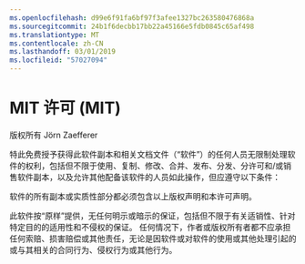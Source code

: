 ```yaml
---
ms.openlocfilehash: d99e6f91fa6bf97f3afee1327bc263580476868a
ms.sourcegitcommit: 24b1f6decbb17bb22a45166e5fdb0845c65af498
ms.translationtype: MT
ms.contentlocale: zh-CN
ms.lasthandoff: 03/01/2019
ms.locfileid: "57027094"
---
```

<a name="the-mit-license-mit"></a>MIT 许可 (MIT)
=====================

版权所有 Jörn Zaefferer

特此免费授予获得此软件副本和相关文档文件（“软件”）的任何人员无限制处理软件的权利，包括但不限于使用、复制、修改、合并、发布、分发、分许可和/或销售软件副本，以及允许其他配备该软件的人员如此操作，但应遵守以下条件：

软件的所有副本或实质性部分都必须包含以上版权声明和本许可声明。

此软件按“原样”提供，无任何明示或暗示的保证，包括但不限于有关适销性、针对特定目的的适用性和不侵权的保证。 任何情况下，作者或版权所有者都不应承担任何索赔、损害赔偿或其他责任，无论是因软件或对软件的使用或其他处理引起的或与其相关的合同行为、侵权行为或其他行为。
